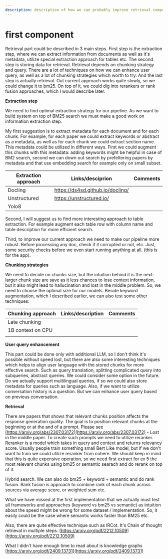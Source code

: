 ```yaml
---
description: description of how we can probably improve retrieval component.
---
```


# first component

Retrieval part could be described in 3 main steps. First step is the extraction step, where we can extract information from documents as well as it's metadata, utilize special extraction approach for tables etc. The second step is storing data for retrieval. Retrieval depends on chunking strategy and query.  There are a lot of techniques on how we can enhance user query, as well as a lot of chunking strategies which worth to try. And the last step is actually retrieval. Out current approach works quite slowly, so we could change it to bm25. On top of it, we could dig into rerankers or rank fusion approaches, which I would describe later.&#x20;

**Extraction step**

We need to find optimal extraction strategy for our pipeline. As we want to build system on top of BM25 search we must make a good work on information extraction step.&#x20;

My first suggestion is to extract metadata for each document and for each chunk. For example, for each paper we could extract keywords or abstract as a metadata, as well as for each chunk we could extract section name. This metadata could be utilized in different ways. First we could augment this chunks with this metadata: adding keywords might be helpful in case of BM2 search, second we can down out search by prefeltering papers by metadata and that use embedding search for example only on small subset.&#x20;

<table><thead><tr><th width="199">Extraction approach </th><th>Links/desciprion</th><th>Comments</th></tr></thead><tbody><tr><td>Docling</td><td><a href="https://ds4sd.github.io/docling/">https://ds4sd.github.io/docling/</a></td><td></td></tr><tr><td>Unstructured </td><td><a href="https://unstructured.io/">https://unstructured.io/</a></td><td></td></tr><tr><td>Yolo8</td><td></td><td></td></tr></tbody></table>

Second, I will suggest us to find more interesting approach to table extraction. For example augment each table row with column name and table description for more efficient search.&#x20;

Third, to improve our current approach we need to make our pipeline more robust. Before processing any doc, check if it corrupted or not, etc. Just, some security checks before we even start running anything at all. (this is for the app).&#x20;



**Chunking strategies**

We need to decide on chunks size, but the intuition behind it is the next: larger chunk size are save as it less chances to lose context information, but it also might lead to hallucination and lost in the middle problem.  So, we need to choose the optimal size for our models. Beside keyword augmentation, which I described earlier, we can also test some other techniques:&#x20;

| Chunking approach  | Links/description | Comments |
| ------------------ | ----------------- | -------- |
| Late chunking      |                   |          |
| 1B context on CPU  |                   |          |
|                    |                   |          |

**User query enhancement**

This part could be done only with additional LLM, so I don't think it's possible without speed lost, but there are also some interesting techniques which helps to align user language with the stored chunks for more effective search. Such as query translation, splitting complicated query into subqueries, abstract queries. We could consider some option in the future. Do we actually support multilingual queries, if so we could also store metadata for queries such as language. Also, if we want to utilize conversation history is a question. But we can enhance user query based on previous conversation.&#x20;

**Retrieval**

There are papers that shows that relevant chunks position affects the response generation quality. The goal is to position relevant chunks at the beginning or at the and of a prompt. Please see [https://arxiv.org/abs/2307.03172](https://arxiv.org/abs/2307.03172) - Lost in the middle paper. To create such prompts we need to utilize reranker. Reranker is a model which takes in query and context and returns relevancy score. Usually people train something small Bert Like model, but if we don't want to train we could utilize reranker from cohere. We should keep in mind that this is quite expensive operation, so we need first extract for ex 5 the most relevant chunks using bm25 or semantic searach and do rerank on top of it.&#x20;

Hybrid search. We can also do bm25 + keyword + semantic and do rank fusion. Rank fusion is approach to combine rank of each chunk across sources via average score, or weighted sum etc.&#x20;

What we have missed at the first implementation that we actually must test all frameworks and approaches (keyword vs bm25 vs semantic) as intuition about the speed might be wrong for some dataset / implementation. So, it easily could be the case where semantic works faster than BM25 etc.&#x20;

Also, there are quite effective technique such as IRCot. It's Chain of thought retrieval in multiple steps. [https://arxiv.org/pdf/2212.10509](https://arxiv.org/pdf/2212.10509)

What I didn't have enough time to read about is knowledge graphs [https://arxiv.org/pdf/2409.13731](https://arxiv.org/pdf/2409.13731)










